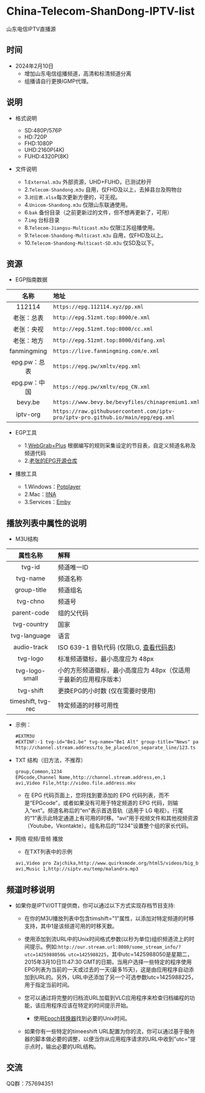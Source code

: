 # China-Telecom-ShanDong-IPTV-list

山东电信IPTV直播源

## 时间

* 2024年2月10日
  * 增加山东电信组播频道，高清和标清频道分离
  * 组播请自行更换IGMP代理。

## 说明

* 格式说明
  * SD:480P/576P
  * HD:720P
  * FHD:1080P
  * UHD:2160P(4K)
  * FUHD:4320P(8K)

* 文件说明
  * 1.`External.m3u` 外部资源，UHD+FUHD，已测试秒开
  * 2.`Telecom-Shandong.m3u` 自用，仅FHD及以上，去掉县台及购物台
  * 3.`对应表.xlsx`每次更新方便的，可无视。
  * 4.`Unicom-Shandong.m3u` 仅限山东联通使用。
  * 6.`bak` 备份目录（之前更新过的文件，但不想再更新了，可用）
  * 7.`img` 台标目录
  * 8.`Telecom-Jiangsu-Multicast.m3u` 仅限江苏组播使用。
  * 9.`Telecom-Shandong-Multicast.m3u` 自用，仅FHD及以上。
  * 10.`Telecom-Shandong-Multicast-SD.m3u` 仅SD及以下。

## 资源

* EGP指南数据

| 名称 | 地址 |
|:--------:|:-------------|
| 112114 | `https://epg.112114.xyz/pp.xml` |
| 老张：总表 | `http://epg.51zmt.top:8000/e.xml` |
| 老张：央视 | `http://epg.51zmt.top:8000/cc.xml` |
| 老张：地方 | `http://epg.51zmt.top:8000/difang.xml` |
| fanmingming | `https://live.fanmingming.com/e.xml` |
| epg.pw：总表 | `https://epg.pw/xmltv/epg.xml` |
| epg.pw：中国 | `https://epg.pw/xmltv/epg_CN.xml` |
| bevy.be | `https://www.bevy.be/bevyfiles/chinapremium1.xml` |
| iptv-org | `https://raw.githubusercontent.com/iptv-pro/iptv-pro.github.io/main/epg/epg.xml` |

* EGP工具
  * 1.[WebGrab+Plus](http://webgrabplus.com/download)  根据编写的规则采集设定的节目表，自定义频道名称及频道代码
  * 2.[老张的EPG开源仓库](https://github.com/supzhang/epg)

* 播放工具
  * 1.Windows：[Potplayer](http://potplayer.tv/)
  * 2.Mac：[IINA](https://www.iina.io/)
  * 3.Services：[Emby](https://emby.media/)

## 播放列表中属性的说明

* M3U结构

| 属性名称 | 解释 |
|:--------:|:-------------|
| tvg-id | 频道唯一ID |
| tvg-name | 频道名称 |
| group-title | 频道组名 |
| tvg-chno | 频道号 |
| parent-code | 组的父代码 |
| tvg-country | 国家 |
| tvg-language | 语言 |
| audio-track | ISO 639-1 音轨代码 (仅限LG, [查看代码表](http://www.loc.gov/standards/iso639-2/php/code_list.php)) |
| tvg-logo | 标准频道徽标，最小高度应为 48px |
| tvg-logo-small | 小的方形频道徽标，最小高度应为 48px（仅适用于最新的应用程序版本） |
| tvg-shift | 更换EPG的小时数 (仅在需要时使用) |
| timeshift, tvg-rec | 特定频道的时移可用性 |

* 示例：

    ```txt
    #EXTM3U
    #EXTINF:-1 tvg-id="Be1.be" tvg-name="Be1 Alt" group-title="News" parent-code="1234" audio-track="nl",Be1 Name
    http://channel.stream.address/to_be_placed/on_separate_line/123.ts
    ```

* TXT 结构（旧方法，不推荐）
  
  ```txt
  group,Common,1234
  EPGcode,Channel Name,http://channel.stream.address,en,1
  avi,Video File,http://video.file.address.mkv
  ```

  * 在 EPG 代码页面上，您将找到要添加的 EPG 代码列表，而不是“EPGcode”，或者如果没有可用于特定频道的 EPG 代码，则输入“ext”。频道名称后的“en”表示首选音轨（适用于 LG 电视）。行尾的“1”表示此特定通道上有可用的时移。“avi”用于视频文件和其他视频资源（Youtube，Vkontakte）。组名称后的“1234”设置整个组的家长代码。

* 网络 视频/音频 播放
  * 在TXT列表中的示例
  
  ```txt
  avi,Video pro Zajchika,http://www.quirksmode.org/html5/videos/big_buck_bunny.mp4
  avi,Music 1,http://siptv.eu/temp/malandra.mp3
  ```

## 频道时移说明

* 如果你是IPTV/OTT提供商，你可以通过以下方式实现存档节目支持:

  * 在你的M3U播放列表中包含timshift="1"属性，以添加对特定频道的时移支持，其中1是该频道可用的时移天数。

  * 使用添加到流URL中的Unix时间格式参数(以秒为单位)组织频道流上的时间提示。例如:`http://our.stream.url:8080/some_stream_info/?utc=1425988050& utc=1425988225`，其中utc=1425988050是星期二，2015年3月10日11:47:30 GMT的日期，当用户选择一些特定的程序使用EPG列表为当前的一天或过去的一天(最多15天)，这是由应用程序自动添加到URL的。另外，URL中还添加了另一个可选参数lutc=1425988225，用于指定当前时间。

  * 您可以通过将完整的归档流URL加载到VLC应用程序来检查归档编程的功能，该应用程序应该在特定的时间提示开始。
    * 使用[Epoch转换器](https://www.epochconverter.com/)找到必要的Unix时间。

  * 如果你有一些特定的timeeshift URL配置为你的流，你可以通过基于服务器的脚本做必要的调整，以便当你从应用程序请求的URL中收到"utc="提示点时，输出必要的URL结构。

## 交流

QQ群：757694351
